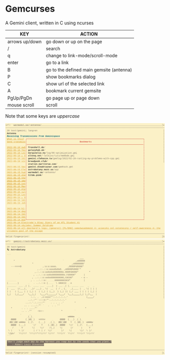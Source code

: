 # Gemcurses
A Gemini client, written in C using ncurses

| KEY| ACTION        |
| -- | ------------- |
| arrows up/down | go down or up on the page      |
| /              | search                         |
| q              | change to link-mode/scroll-mode|
| enter          | go to a link                   |  
| B              | go to the defined main gemsite (antenna) |
| P              | show bookmarks dialog          |
| C              | show url of the selected link  |
| A              | bookmark current gemsite       |
| PgUp/PgDn      | go page up or page down        |
| mouse scroll   | scroll                         |
Note that some keys are *uppercase*

![The Antenna gemsite and bookmarks dialog](/images/bookmarks.png "Example screenshot1")
![The Astrobotany gemsite](/images/astrobotany.png "Example screenshot2")
